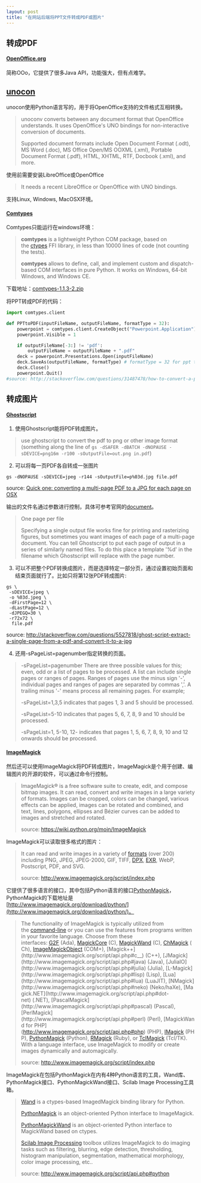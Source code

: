 ```yaml
---
layout: post
title: "在网站后端将PPT文件转成PDF或图片"
---
```


## 转成PDF

#### [OpenOffice.org](https://www.openoffice.org/)

简称OOo，它提供了很多Java API，功能强大，但有点难学。

## [unocon](http://dag.wiee.rs/home-made/unoconv/)

unocon使用Python语言写的，用于将OpenOffice支持的文件格式互相转换。

> unoconv converts between any document format that OpenOffice understands. It uses OpenOffice's UNO bindings for non-interactive conversion of documents.
>
> Supported document formats include Open Document Format (.odt), MS Word (.doc), MS Office Open/MS OOXML (.xml), Portable Document Format (.pdf), HTML, XHTML, RTF, Docbook (.xml), and more.

使用前需要安装LibreOffice或OpenOffice

> It needs a recent LibreOffice or OpenOffice with UNO bindings.

支持Linux, Windows, MacOSX环境。

#### [Comtypes](https://pypi.python.org/pypi/comtypes)

Comtypes只能运行在windows环境：

> **comtypes** is a lightweight Python COM package, based on the [ctypes](http://docs.python.org/lib/module-ctypes.html) FFI library, in less than 10000 lines of code (not counting the tests).
>
> **comtypes** allows to define, call, and implement custom and dispatch-based COM interfaces in pure Python. It works on Windows, 64-bit Windows, and Windows CE.

下载地址：[comtypes-1.1.3-2.zip](https://pypi.python.org/packages/85/11/722b9ce6725bf8160bd8aca68b1e61bd9db422ab12dae28daa7defab2cdc/comtypes-1.1.3-2.zip#md5=4161cb8bc283a75af85e220ad662d5af)

将PPT转成PDF的代码：

```python
import comtypes.client

def PPTtoPDF(inputFileName, outputFileName, formatType = 32):
    powerpoint = comtypes.client.CreateObject("Powerpoint.Application")
    powerpoint.Visible = 1

    if outputFileName[-3:] != 'pdf':
        outputFileName = outputFileName + ".pdf"
    deck = powerpoint.Presentations.Open(inputFileName)
    deck.SaveAs(outputFileName, formatType) # formatType = 32 for ppt to pdf
    deck.Close()
    powerpoint.Quit()
#source: http://stackoverflow.com/questions/31487478/how-to-convert-a-pptx-to-pdf-using-python
```

## 转成图片

#### [Ghostscript](https://www.ghostscript.com/)

1. 使用Ghostscript能将PDF转成图片。

> use ghostscript to convert the pdf to png or other image format (something along the line of `gs -dSAFER -dBATCH -dNOPAUSE -sDEVICE=png16m -r100 -sOutputFile=out.png in.pdf`)

2. 可以将每一页PDF各自转成一张图片

```shell
gs -dNOPAUSE -sDEVICE=jpeg -r144 -sOutputFile=p%03d.jpg file.pdf
```

source: [Quick one: converting a multi-page PDF to a JPG for each page on OSX](https://www.christianheilmann.com/2012/09/30/quick-one-converting-a-multi-page-pdf-to-a-jpg-for-each-page-on-osx/)

输出的文件名通过参数进行控制，具体可参考官网的[document](https://ghostscript.com/doc/9.20/Use.htm)。

> One page per file
>
> Specifying a single output file works fine for printing and rasterizing figures, but sometimes you want images of each page of a multi-page document. You can tell Ghostscript to put each page of output in a series of similarly named files. To do this place a template '%d' in the filename which Ghostscript will replace with the page number.

3. 可以不把整个PDF转换成图片，而是选择特定一部分页，通过设置初始页面和结束页面就行了。比如只将第12张PDF转成图片:

```shell
gs \
 -sDEVICE=jpeg \
 -o %03d.jpeg \
 -dFirstPage=12 \
 -dLastPage=12 \
 -dJPEGQ=30 \
 -r72x72 \
  file.pdf
```

source: http://stackoverflow.com/questions/5527818/ghost-script-extract-a-single-page-from-a-pdf-and-convert-it-to-a-jpg

4. 还用-sPageList=pagenumber指定转换的页面。

> -sPageList=pagenumber There are three possible values for this; even, odd or a list of pages to be processed. A list can include single pages or ranges of pages. Ranges of pages use the minus sign '-', individual pages and ranges of pages are separated by commas ','. A trailing minus '-' means process all remaining pages. For example;
>
> -sPageList=1,3,5 indicates that pages 1, 3 and 5 should be processed.
>
> -sPageList=5-10 indicates that pages 5, 6, 7, 8, 9 and 10 should be processed.
>
> -sPageList=1, 5-10, 12- indicates that pages 1, 5, 6, 7, 8, 9, 10 and 12 onwards should be processed.

#### [ImageMagick](http://www.imagemagick.org/script/index.php)

然后还可以使用ImageMagick将PDF转成图片，ImageMagick是个用于创建、编辑图片的开源的软件，可以通过命令行控制。

> ImageMagick® is a free software suite to create, edit, and compose bitmap images. It can read, convert and write images in a large variety of formats. Images can be cropped, colors can be changed, various effects can be applied, images can be rotated and combined, and text, lines, polygons, ellipses and Bézier curves can be added to images and stretched and rotated.
>
> source: https://wiki.python.org/moin/ImageMagick

ImageMagick可以读取很多格式的图片：

> It can read and write images in a variety of [formats](http://www.imagemagick.org/script/formats.php) (over 200) including PNG, JPEG, JPEG-2000, GIF, TIFF, [DPX](http://www.imagemagick.org/script/motion-picture.php), [EXR](http://www.imagemagick.org/script/high-dynamic-range.php), WebP, Postscript, PDF, and SVG.
>
> source: http://www.imagemagick.org/script/index.php

它提供了很多语言的接口，其中包括Python语言的接口[PythonMagick](https://wiki.python.org/moin/PythonMagick)，PythonMagick的下载地址是[http://www.imagemagick.org/download/python/](http://www.imagemagick.org/download/python/)。

> The functionality of ImageMagick is typically utilized from the [command-line](http://www.imagemagick.org/script/command-line-processing.php) or you can use the features from programs written in your favorite language. Choose from these interfaces: [G2F](http://www.imagemagick.org/script/api.php#ada) (Ada), [MagickCore](http://www.imagemagick.org/script/api.php#c) (C), [MagickWand](http://www.imagemagick.org/script/api.php#c) (C), [ChMagick](http://www.imagemagick.org/script/api.php#ch) (Ch), [ImageMagickObject](http://www.imagemagick.org/script/api.php#com_) (COM+), [Magick++](http://www.imagemagick.org/script/api.php#c__) (C++), [JMagick](http://www.imagemagick.org/script/api.php#java) (Java), [JuliaIO](http://www.imagemagick.org/script/api.php#julia) (Julia), [L-Magick](http://www.imagemagick.org/script/api.php#lisp) (Lisp), [Lua](http://www.imagemagick.org/script/api.php#lua) (LuaJIT), [NMagick](http://www.imagemagick.org/script/api.php#neko) (Neko/haXe), [Magick.NET](http://www.imagemagick.org/script/api.php#dot-net) (.NET), [PascalMagick](http://www.imagemagick.org/script/api.php#pascal) (Pascal),[PerlMagick](http://www.imagemagick.org/script/api.php#perl) (Perl), [MagickWand for PHP](http://www.imagemagick.org/script/api.php#php) (PHP), [IMagick](http://www.imagemagick.org/script/api.php#php) (PHP), [PythonMagick](http://www.imagemagick.org/script/api.php#python) (Python), [RMagick](http://www.imagemagick.org/script/api.php#ruby) (Ruby), or [TclMagick](http://www.imagemagick.org/script/api.php#tcl) (Tcl/TK). With a language interface, use ImageMagick to modify or create images dynamically and automagically.
>
> source: http://www.imagemagick.org/script/index.php

ImageMagick在包括PythonMagick在内有4种Python语言的工具，Wand库、PythonMagick接口、PythonMagickWand接口、Scilab Image Processing工具箱。

> [Wand](http://wand-py.org/) is a ctypes-based ImagedMagick binding library for Python.
>
> [PythonMagick](https://www.imagemagick.org/download/python/) is an object-oriented Python interface to ImageMagick.
>
> [PythonMagickWand](http://www.assembla.com/wiki/show/pythonmagickwand) is an object-oriented Python interface to MagickWand based on ctypes.
>
> [Scilab Image Processing](http://siptoolbox.sourceforge.net/) toolbox utilizes ImageMagick to do imaging tasks such as filtering, blurring, edge detection, thresholding, histogram manipulation, segmentation, mathematical morphology, color image processing, etc..
>
> source: http://www.imagemagick.org/script/api.php#python